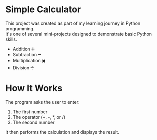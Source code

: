 # Simple Calculator 

This project was created as part of my learning journey in Python programming.  
It's one of several mini-projects designed to demonstrate basic Python skills.

- Addition ➕  
- Subtraction ➖  
- Multiplication ✖️  
- Division ➗  

# How It Works

The program asks the user to enter:

1. The first number  
2. The operator (+, -, *, or /)  
3. The second number  

It then performs the calculation and displays the result.

